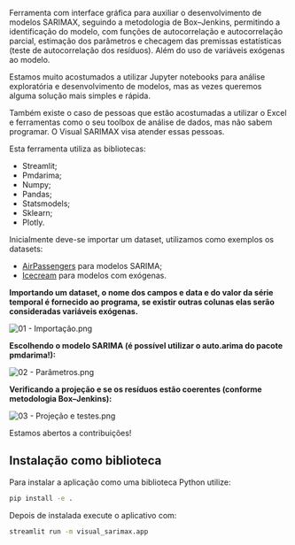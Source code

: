 Ferramenta com interface gráfica para auxiliar o desenvolvimento de modelos SARIMAX, seguindo a metodologia de Box–Jenkins, permitindo a identificação do modelo, com funções de autocorrelação e autocorrelação parcial, estimação dos parâmetros e checagem das premissas estatísticas (teste de autocorrelação dos resíduos). Além do uso de variáveis exógenas ao modelo.

Estamos muito acostumados a utilizar Jupyter notebooks para análise exploratória e desenvolvimento de modelos, mas as vezes queremos alguma solução mais simples e rápida.

Também existe o caso de pessoas que estão acostumadas a utilizar o Excel e ferramentas como o seu toolbox de análise de dados, mas não sabem programar. O Visual SARIMAX visa atender essas pessoas.

Esta ferramenta utiliza as bibliotecas:
- Streamlit;
- Pmdarima;
- Numpy;
- Pandas;
- Statsmodels;
- Sklearn;
- Plotly.

Inicialmente deve-se importar um dataset, utilizamos como exemplos os datasets:
- [AirPassengers](https://www.kaggle.com/chirag19/air-passengers) para modelos SARIMA;
- [Icecream](https://www3.nd.edu/~busiforc/handouts/Data%20and%20Stories/regression/ice%20cream%20consumption/icecream.html) para modelos com exógenas.

**Importando um dataset, o nome dos campos e data e do valor da série temporal é fornecido ao programa, se existir outras colunas elas serão consideradas variáveis exógenas.**

![01 - Importação.png](https://github.com/ricardozago/Streamlit_SARIMAX/blob/main/Imagens/01%20-%20Importa%C3%A7%C3%A3o.png)

**Escolhendo o modelo SARIMA (é possível utilizar o auto.arima do pacote pmdarima!):**

![02 - Parâmetros.png](https://github.com/ricardozago/Streamlit_SARIMAX/blob/main/Imagens/02%20-%20Par%C3%A2metros.png)

**Verificando a projeção e se os resíduos estão coerentes (conforme metodologia Box–Jenkins):**

![03 - Projeção e testes.png](https://github.com/ricardozago/Streamlit_SARIMAX/blob/main/Imagens/03%20-%20Proje%C3%A7%C3%A3o%20e%20testes.png)

Estamos abertos a contribuições!

## Instalação como biblioteca

Para instalar a aplicação como uma biblioteca Python utilize:

```bash
pip install -e .
```

Depois de instalada execute o aplicativo com:

```bash
streamlit run -m visual_sarimax.app
```
